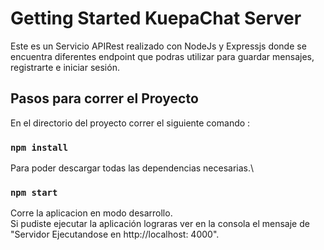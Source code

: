 # Getting Started KuepaChat Server

Este es un Servicio APIRest realizado con NodeJs y Expressjs donde se encuentra diferentes endpoint que podras utilizar para guardar mensajes, registrarte e iniciar sesión.

## Pasos para correr el Proyecto

En el directorio del proyecto correr el siguiente comando :

### `npm install`

Para poder descargar todas las dependencias necesarias.\

### `npm start`

Corre la aplicacion en modo desarrollo.\
Si pudiste ejecutar la aplicación lograras ver en la consola el mensaje de "Servidor Ejecutandose en http://localhost: 4000".
